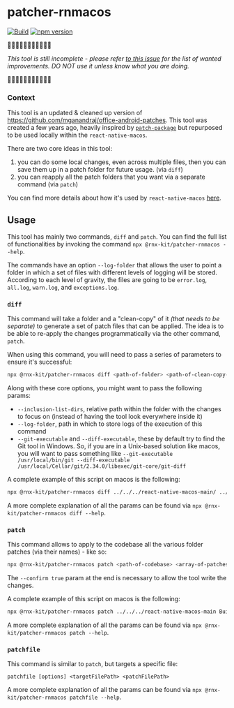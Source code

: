 # patcher-rnmacos

[![Build](https://github.com/microsoft/rnx-kit/actions/workflows/build.yml/badge.svg)](https://github.com/microsoft/rnx-kit/actions/workflows/build.yml)
[![npm version](https://img.shields.io/npm/v/@rnx-kit/patcher-rnmacos)](https://www.npmjs.com/package/@rnx-kit/patcher-rnmacos)

🚧🚧🚧🚧🚧🚧🚧🚧🚧🚧🚧

_This tool is still incomplete - please refer
[to this issue](https://github.com/microsoft/rnx-kit/issues/1156) for the list
of wanted improvements. DO NOT use it unless know what you are doing._

🚧🚧🚧🚧🚧🚧🚧🚧🚧🚧🚧

### Context

This tool is an updated & cleaned up version of
https://github.com/mganandraj/office-android-patches. This tool was created a
few years ago, heavily inspired by
[`patch-package`](https://github.com/ds300/patch-package) but repurposed to be
used locally within the `react-native-macos`.

There are two core ideas in this tool:

1. you can do some local changes, even across multiple files, then you can save
   them up in a patch folder for future usage. (via `diff`)
2. you can reapply all the patch folders that you want via a separate command
   (via `patch`)

You can find more details about how it's used by `react-native-macos`
[here](https://github.com/microsoft/react-native-macos/tree/main/android-patches).

## Usage

This tool has mainly two commands, `diff` and `patch`. You can find the full
list of functionalities by invoking the command
`npx @rnx-kit/patcher-rnmacos --help`.

The commands have an option `--log-folder` that allows the user to point a
folder in which a set of files with different levels of logging will be stored.
According to each level of gravity, the files are going to be `error.log`,
`all.log`, `warn.log`, and `exceptions.log`.

### `diff`

This command will take a folder and a "clean-copy" of it _(that needs to be
separate)_ to generate a set of patch files that can be applied. The idea is to
be able to re-apply the changes programmatically via the other command, `patch`.

When using this command, you will need to pass a series of parameters to ensure
it's successful:

```sh
npx @rnx-kit/patcher-rnmacos diff <path-of-folder> <path-of-clean-copy-folder> --patch-name <name-for-patch-folder>
```

Along with these core options, you might want to pass the following params:

- `--inclusion-list-dirs`, relative path within the folder with the changes to
  focus on (instead of having the tool look everywhere inside it)
- `--log-folder`, path in which to store logs of the execution of this command
- `--git-executable` and `--diff-executable`, these by default try to find the
  Git tool in Windows. So, if you are in a Unix-based solution like macos, you
  will want to pass something like
  `--git-executable /usr/local/bin/git --diff-executable /usr/local/Cellar/git/2.34.0/libexec/git-core/git-diff`

A complete example of this script on macos is the following:

```sh
npx @rnx-kit/patcher-rnmacos diff ../../../react-native-macos-main/ ../../../react-native-macos-clean-copy --inclusion-list-dirs ./ReactAndroid --patch-name TEST --log-folder ./logs --git-executable /usr/local/bin/git --diff-executable /usr/local/Cellar/git/2.34.0/libexec/git-core/git-diff
```

A more complete explanation of all the params can be found via
`npx @rnx-kit/patcher-rnmacos diff --help`.

### **`patch`**

This command allows to apply to the codebase all the various folder patches (via
their names) - like so:

```sh
npx @rnx-kit/patcher-rnmacos patch <path-of-codebase> <array-of-patches-folder-names> --patch-store <path-of-folder-containing-patches> --log-folder <path-to-folder-where-to-store-logs> --confirm true
```

The `--confirm true` param at the end is necessary to allow the tool write the
changes.

A complete example of this script on macos is the following:

```sh
npx @rnx-kit/patcher-rnmacos patch ../../../react-native-macos-main Build OfficeRNHost V8 Focus MAC ImageColor --patch-store ../../../react-native-macos-main/android-patches/patches --log-folder ../../../react-native-macos-main/android-patches/logs --confirm true
```

A more complete explanation of all the params can be found via
`npx @rnx-kit/patcher-rnmacos patch --help`.

### **`patchfile`**

This command is similar to `patch`, but targets a specific file:

```
patchfile [options] <targetFilePath> <patchFilePath>
```

A more complete explanation of all the params can be found via
`npx @rnx-kit/patcher-rnmacos patchfile --help`.
